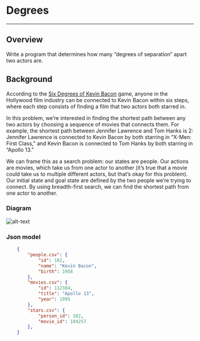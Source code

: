 # Degrees
---
## Overview
Write a program that determines how many “degrees of separation” apart two actors are.

## Background
According to the <a href="https://en.wikipedia.org/wiki/Six_Degrees_of_Kevin_Bacon">Six Degrees of Kevin Bacon</a> game, anyone in the Hollywood film industry can be connected to Kevin Bacon within six steps, where each step consists of finding a film that two actors both starred in.

In this problem, we’re interested in finding the shortest path between any two actors by choosing a sequence of movies that connects them. For example, the shortest path between Jennifer Lawrence and Tom Hanks is 2: Jennifer Lawrence is connected to Kevin Bacon by both starring in “X-Men: First Class,” and Kevin Bacon is connected to Tom Hanks by both starring in “Apollo 13.”

We can frame this as a search problem: our states are people. Our actions are movies, which take us from one actor to another (it’s true that a movie could take us to multiple different actors, but that’s okay for this problem). Our initial state and goal state are defined by the two people we’re trying to connect. By using breadth-first search, we can find the shortest path from one actor to another.

### Diagram
![alt-text](https://github.com/LeoZorzoli/CS50-AI-2021/blob/main/degrees/diagram.png)

### Json model
```json
    {
        "people.csv": {
            "id": 102,
            "name": "Kevin Bacon",
            "birth": 1958
        },
        "movies.csv": {
            "id": 112384,
            "title": "Apollo 13",
            "year": 1995
        },
        "stars.csv": {
            "person_id": 102,
            "movie_id": 104257
        },
    }
```



